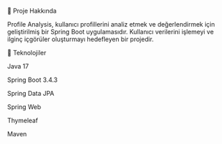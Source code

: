 📝 Proje Hakkında

Profile Analysis, kullanıcı profillerini analiz etmek ve değerlendirmek için geliştirilmiş bir Spring Boot uygulamasıdır. Kullanıcı verilerini işlemeyi ve ilginç içgörüler oluşturmayı hedefleyen bir projedir.

🚀 Teknolojiler

Java 17

Spring Boot 3.4.3

Spring Data JPA

Spring Web

Thymeleaf

Maven

